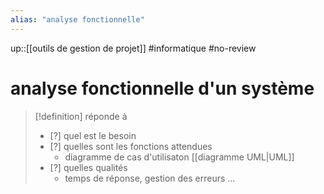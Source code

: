 ```yaml
---
alias: "analyse fonctionnelle"
---
```

up::[[outils de gestion de projet]]
#informatique #no-review 
# analyse fonctionnelle d'un système

> [!definition] réponde à 
>  - [?] quel est le besoin
>  - [?] quelles sont les fonctions attendues
>      - diagramme de cas d'utilisaton [[diagramme UML|UML]]
>  - [?] quelles qualités
>      - temps de réponse, gestion des erreurs ...


